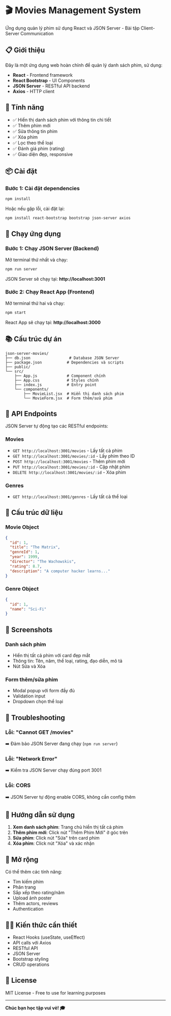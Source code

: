 # 🎬 Movies Management System

Ứng dụng quản lý phim sử dụng React và JSON Server - Bài tập Client-Server Communication

## 📋 Giới thiệu

Đây là một ứng dụng web hoàn chỉnh để quản lý danh sách phim, sử dụng:
- **React** - Frontend framework
- **React Bootstrap** - UI Components
- **JSON Server** - RESTful API backend
- **Axios** - HTTP client

## 🚀 Tính năng

- ✅ Hiển thị danh sách phim với thông tin chi tiết
- ✅ Thêm phim mới
- ✅ Sửa thông tin phim
- ✅ Xóa phim
- ✅ Lọc theo thể loại
- ✅ Đánh giá phim (rating)
- ✅ Giao diện đẹp, responsive

## 📦 Cài đặt

### Bước 1: Cài đặt dependencies
```bash
npm install
```

Hoặc nếu gặp lỗi, cài đặt lại:
```bash
npm install react-bootstrap bootstrap json-server axios
```

## 🎯 Chạy ứng dụng

### Bước 1: Chạy JSON Server (Backend)
Mở terminal thứ nhất và chạy:
```bash
npm run server
```

JSON Server sẽ chạy tại: **http://localhost:3001**

### Bước 2: Chạy React App (Frontend)
Mở terminal thứ hai và chạy:
```bash
npm start
```

React App sẽ chạy tại: **http://localhost:3000**

## 📚 Cấu trúc dự án

```
json-server-movies/
├── db.json                 # Database JSON Server
├── package.json           # Dependencies và scripts
├── public/
└── src/
    ├── App.js             # Component chính
    ├── App.css            # Styles chính
    ├── index.js           # Entry point
    └── components/
        ├── MovieList.jsx  # Hiển thị danh sách phim
        └── MovieForm.jsx  # Form thêm/sửa phim
```

## 🔌 API Endpoints

JSON Server tự động tạo các RESTful endpoints:

### Movies
- `GET http://localhost:3001/movies` - Lấy tất cả phim
- `GET http://localhost:3001/movies/:id` - Lấy phim theo ID
- `POST http://localhost:3001/movies` - Thêm phim mới
- `PUT http://localhost:3001/movies/:id` - Cập nhật phim
- `DELETE http://localhost:3001/movies/:id` - Xóa phim

### Genres
- `GET http://localhost:3001/genres` - Lấy tất cả thể loại

## 📝 Cấu trúc dữ liệu

### Movie Object
```json
{
  "id": 1,
  "title": "The Matrix",
  "genreId": 1,
  "year": 1999,
  "director": "The Wachowskis",
  "rating": 8.7,
  "description": "A computer hacker learns..."
}
```

### Genre Object
```json
{
  "id": 1,
  "name": "Sci-Fi"
}
```

## 🎨 Screenshots

### Danh sách phim
- Hiển thị tất cả phim với card đẹp mắt
- Thông tin: Tên, năm, thể loại, rating, đạo diễn, mô tả
- Nút Sửa và Xóa

### Form thêm/sửa phim
- Modal popup với form đầy đủ
- Validation input
- Dropdown chọn thể loại

## 🔧 Troubleshooting

### Lỗi: "Cannot GET /movies"
➡️ Đảm bảo JSON Server đang chạy (`npm run server`)

### Lỗi: "Network Error"
➡️ Kiểm tra JSON Server chạy đúng port 3001

### Lỗi: CORS
➡️ JSON Server tự động enable CORS, không cần config thêm

## 📖 Hướng dẫn sử dụng

1. **Xem danh sách phim**: Trang chủ hiển thị tất cả phim
2. **Thêm phim mới**: Click nút "Thêm Phim Mới" ở góc trên
3. **Sửa phim**: Click nút "Sửa" trên card phim
4. **Xóa phim**: Click nút "Xóa" và xác nhận

## 🌟 Mở rộng

Có thể thêm các tính năng:
- Tìm kiếm phim
- Phân trang
- Sắp xếp theo rating/năm
- Upload ảnh poster
- Thêm actors, reviews
- Authentication

## 👨‍💻 Kiến thức cần thiết

- React Hooks (useState, useEffect)
- API calls với Axios
- RESTful API
- JSON Server
- Bootstrap styling
- CRUD operations

## 📄 License

MIT License - Free to use for learning purposes

---

**Chúc bạn học tập vui vẻ! 🎓**
